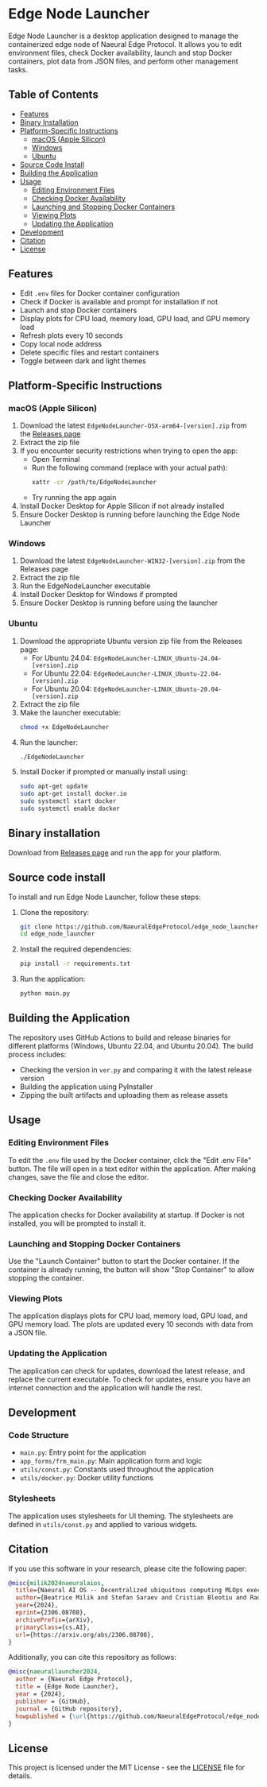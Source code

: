 # Edge Node Launcher

Edge Node Launcher is a desktop application designed to manage the containerized edge node of Naeural Edge Protocol. It allows you to edit environment files, check Docker availability, launch and stop Docker containers, plot data from JSON files, and perform other management tasks.

## Table of Contents
- [Features](#features)
- [Binary Installation](#binary-installation)
- [Platform-Specific Instructions](#platform-specific-instructions)
  - [macOS (Apple Silicon)](#macos-apple-silicon)
  - [Windows](#windows)
  - [Ubuntu](#ubuntu)
- [Source Code Install](#source-code-install)
- [Building the Application](#building-the-application)
- [Usage](#usage)
  - [Editing Environment Files](#editing-environment-files)
  - [Checking Docker Availability](#checking-docker-availability)
  - [Launching and Stopping Docker Containers](#launching-and-stopping-docker-containers)
  - [Viewing Plots](#viewing-plots)
  - [Updating the Application](#updating-the-application)
- [Development](#development)
- [Citation](#citation)
- [License](#license)

## Features

- Edit `.env` files for Docker container configuration
- Check if Docker is available and prompt for installation if not
- Launch and stop Docker containers
- Display plots for CPU load, memory load, GPU load, and GPU memory load
- Refresh plots every 10 seconds
- Copy local node address
- Delete specific files and restart containers
- Toggle between dark and light themes

## Platform-Specific Instructions

### macOS (Apple Silicon)
1. Download the latest `EdgeNodeLauncher-OSX-arm64-[version].zip` from the [Releases page](https://github.com/NaeuralEdgeProtocol/edge_node_launcher/releases)
2. Extract the zip file
3. If you encounter security restrictions when trying to open the app:
   - Open Terminal
   - Run the following command (replace with your actual path):
     ```sh
     xattr -cr /path/to/EdgeNodeLauncher
     ```
   - Try running the app again
4. Install Docker Desktop for Apple Silicon if not already installed
5. Ensure Docker Desktop is running before launching the Edge Node Launcher

### Windows
1. Download the latest `EdgeNodeLauncher-WIN32-[version].zip` from the Releases page
2. Extract the zip file
3. Run the EdgeNodeLauncher executable
4. Install Docker Desktop for Windows if prompted
5. Ensure Docker Desktop is running before using the launcher

### Ubuntu
1. Download the appropriate Ubuntu version zip file from the Releases page:
   - For Ubuntu 24.04: `EdgeNodeLauncher-LINUX_Ubuntu-24.04-[version].zip`
   - For Ubuntu 22.04: `EdgeNodeLauncher-LINUX_Ubuntu-22.04-[version].zip`
   - For Ubuntu 20.04: `EdgeNodeLauncher-LINUX_Ubuntu-20.04-[version].zip`
2. Extract the zip file
3. Make the launcher executable:
   ```sh
   chmod +x EdgeNodeLauncher
   ```
4. Run the launcher:
   ```sh
   ./EdgeNodeLauncher
   ```
5. Install Docker if prompted or manually install using:
   ```sh
   sudo apt-get update
   sudo apt-get install docker.io
   sudo systemctl start docker
   sudo systemctl enable docker
   ```

## Binary installation

Download from [Releases page](https://github.com/NaeuralEdgeProtocol/edge_node_launcher/releases) and run the app for your platform.

## Source code install

To install and run Edge Node Launcher, follow these steps:

1. Clone the repository:
   ```sh
   git clone https://github.com/NaeuralEdgeProtocol/edge_node_launcher.git
   cd edge_node_launcher
   ```

2. Install the required dependencies:
   ```sh
   pip install -r requirements.txt
   ```

3. Run the application:
   ```sh
   python main.py
   ```

## Building the Application

The repository uses GitHub Actions to build and release binaries for different platforms (Windows, Ubuntu 22.04, and Ubuntu 20.04). The build process includes:

- Checking the version in `ver.py` and comparing it with the latest release version
- Building the application using PyInstaller
- Zipping the built artifacts and uploading them as release assets

## Usage

### Editing Environment Files

To edit the `.env` file used by the Docker container, click the "Edit .env File" button. The file will open in a text editor within the application. After making changes, save the file and close the editor.

### Checking Docker Availability

The application checks for Docker availability at startup. If Docker is not installed, you will be prompted to install it.

### Launching and Stopping Docker Containers

Use the "Launch Container" button to start the Docker container. If the container is already running, the button will show "Stop Container" to allow stopping the container.

### Viewing Plots

The application displays plots for CPU load, memory load, GPU load, and GPU memory load. The plots are updated every 10 seconds with data from a JSON file.

### Updating the Application

The application can check for updates, download the latest release, and replace the current executable. To check for updates, ensure you have an internet connection and the application will handle the rest.

## Development

### Code Structure

- `main.py`: Entry point for the application
- `app_forms/frm_main.py`: Main application form and logic
- `utils/const.py`: Constants used throughout the application
- `utils/docker.py`: Docker utility functions

### Stylesheets

The application uses stylesheets for UI theming. The stylesheets are defined in `utils/const.py` and applied to various widgets.

## Citation

If you use this software in your research, please cite the following paper:

```bibtex
@misc{milik2024naeuralaios,
  title={Naeural AI OS -- Decentralized ubiquitous computing MLOps execution engine}, 
  author={Beatrice Milik and Stefan Saraev and Cristian Bleotiu and Radu Lupaescu and Bogdan Hobeanu and Andrei Ionut Damian},
  year={2024},
  eprint={2306.08708},
  archivePrefix={arXiv},
  primaryClass={cs.AI},
  url={https://arxiv.org/abs/2306.08708},
}
```

Additionally, you can cite this repository as follows:

```bibtex
@misc{naeurallauncher2024,
  author = {Naeural Edge Protocol},
  title = {Edge Node Launcher},
  year = {2024},
  publisher = {GitHub},
  journal = {GitHub repository},
  howpublished = {\url{https://github.com/NaeuralEdgeProtocol/edge_node_launcher}},
}
```

## License

This project is licensed under the MIT License - see the [LICENSE](LICENSE) file for details.
